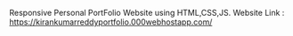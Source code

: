 Responsive Personal PortFolio Website using HTML,CSS,JS.
Website Link  : https://kirankumarreddyportfolio.000webhostapp.com/

